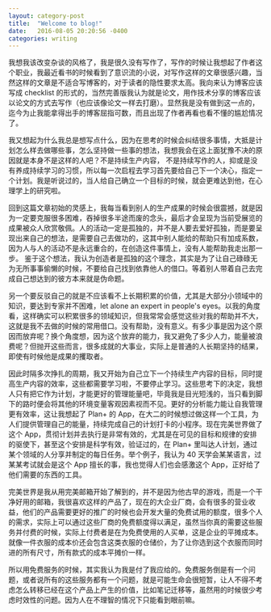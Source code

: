 ```yaml
--- 
layout: category-post
title:  "Welcome to blog!"
date:   2016-08-05 20:20:56 -0400
categories: writing
---
```


我想我该改变杂谈的风格了，我是很久没有写作了，写作的时候让我想起了作者这个职业，我最近看书的时候看到了意识流的小说，对写作这样的文章很感兴趣，当然这样的文章是不适合写博客的，对于读者的隐性要求太高。我向来认为博客应该写成 checklist 的形式的，当然完善版我认为就是论文，用作技术分享的博客应该以论文的方式去写作（也应该像论文一样去打磨）。显然我是没有做到这一点的，迄今为止我能拿得出手的博客屈指可数，而且出现了作者再看也看不懂的尴尬情况了。

我又想起为什么我总是想写点什么，因为在思考的时候会纠结很多事情，大抵是计划怎么样去做哪些事，怎么坚持做一些事的想法，我想我会在这上面犹豫不决的原因就是本身不是这样的人吧？不是持续生产内容， 不是持续写作的人，抑或是没有养成持续学习的习惯，所以每一次启程去学习首先要给自己下一个决心，指定一个计划。我是听说过的，当人给自己确立一个目标的时候，就会更难达到他，在心理学上的研究啦。

回到这篇文章初始的灵感上，我每当看到别人的生产成果的时候会很震撼，就是因为一定要克服很多困难，吞掉很多半途而废的念头，最后才会呈现为当前受展览的成果被众人欣赏敬佩。人的活动一定是孤独的，并不是人要去爱好孤独，而是要呈现出来自己的想法，是需要自己去做功的，这其中别人能给的帮助只有加成系数，因为人与人的活动不是永远重合的，在创造这件事情上，没有人能帮助我走出那一步。 鉴于这个想法，我认为创造者是孤独的这个理念，其实是为了让自己碌碌无为无所事事偷懒的时候，不要给自己找到依靠他人的借口。等着别人带着自己去完成自己想达到的彼方本来就是伪命题。

另一个要反驳自己的就是不应该看不上长期积累的价值，尤其是大部分小领域中的知识，要达到专家并不困难，let alone an expert in people's eyes。以我的角度看，这样确实可以积累很多的领域知识，但我常常会感觉这些对我的帮助并不大，这就是我不去做的时候的常用借口。没有帮助，没有意义。有多少事是因为这个原因而放弃呢？换个角度想，因为这个放弃的能力，我又避免了多少人力，能量被浪费呢？但抛开这些而言，很多成就的大事业，实际上是普通的人长期坚持的结果，即使有时候他是成果的攫取者。

因此时隔多次挣扎的周期，我又开始为自己立下一个持续生产内容的目标，同时提高生产内容的效率，这些都需要学习啦，不要停止学习。这些思考下的决定，我想人只有把它作为计划，才能更好的管理能量吧，毕竟我是目光短浅的，当只看到脚下的路时便会将其他的环境变量客观因素视而不见。更好的分析能力能让自我管理更有效率，这让我想起了 Plan+ 的 App，在大二的时候想过做这样一个工具，为人们提供管理自己的能量，持续完成自己的计划打卡的小程序。现在完美世界做了这个 App，贯彻计划并去执行是非常有效的，尤其是在可见的目标和规律的安排的驱使下，甚至这个安排是科学有效，验证过的，在 Plan+ 里叫达人计划，通过某个领域的人分享并制定的每日任务。举个例子，我认为 40 天学会某某语言，过某某考试就会是这个 App 擅长的事，我也觉得人们也会感激这个 App，正好给了他们需要的东西的工具。

完美世界是我从用完美邮箱开始了解到的，并不是因为他古早的游戏，而是一个干净好用的邮箱，我很喜欢这样的产品了，现在的大企业厂商，会有很多的营业收益，他们的产品需要更好的推广的时候也会开发大量的免费试用的额度，很多个人的需求，实际上可以通过这些厂商的免费额度得以满足，虽然当你真的需要这些服务并付费的时候，实际上付费者是在为免费使用的人买单，这是企业的平摊成本。就像一件衣服的成本价还会包含这类衣服的仓储价，为了让你选到这个衣服而同时进的所有尺寸，所有款式的成本平摊价一样。

所以用免费服务的时候，其实我认为我是付了我应给的。免费服务倒是有一个问题，或者说所有的这些服务都有一个问题，就是可能生命会很短暂，让人不得不考虑怎么转移已经在这个产品上产生的价值，比如笔记迁移等，虽然用的时候很少考虑时效性的问题。因为人在不理智的情况下只能看到眼前嘛。
